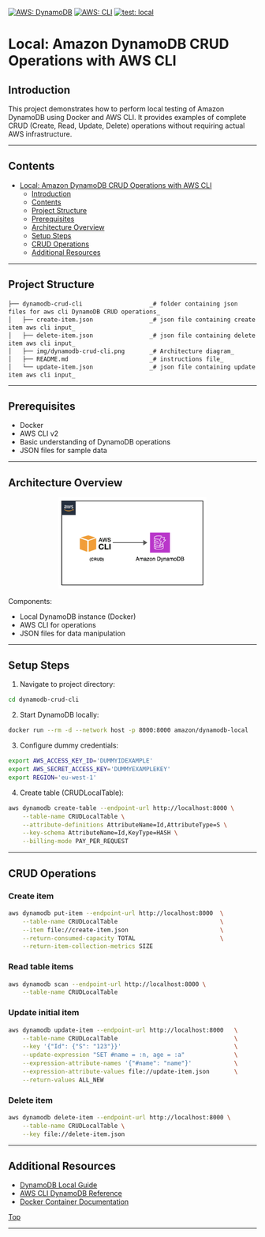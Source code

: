 [![AWS: DynamoDB](https://img.shields.io/badge/AWS-DynamoDB-blueviolet)](https://img.shields.io/badge/AWS-DynamoDB-blueviolet)
[![AWS: CLI](https://img.shields.io/badge/AWS-CLI-yellow)](https://img.shields.io/badge/AWS-CLI-yellow)
[![test: local](https://img.shields.io/badge/Test-Local-red)](https://img.shields.io/badge/Test-Local-red)

# Local: Amazon DynamoDB CRUD Operations with AWS CLI

## Introduction
This project demonstrates how to perform local testing of Amazon DynamoDB using Docker and AWS CLI. It provides examples of complete CRUD (Create, Read, Update, Delete) operations without requiring actual AWS infrastructure.

---

## Contents
- [Local: Amazon DynamoDB CRUD Operations with AWS CLI](#local-amazon-dynamodb-crud-operations-with-aws-cli)
  - [Introduction](#introduction)
  - [Contents](#contents)
  - [Project Structure](#project-structure)
  - [Prerequisites](#prerequisites)
  - [Architecture Overview](#architecture-overview)
  - [Setup Steps](#setup-steps)
  - [CRUD Operations](#crud-operations)
  - [Additional Resources](#additional-resources)

---

## Project Structure
```
├── dynamodb-crud-cli                   _# folder containing json files for aws cli DynamoDB CRUD operations_
│   ├── create-item.json                _# json file containing create item aws cli input_
│   ├── delete-item.json                _# json file containing delete item aws cli input_
│   ├── img/dynamodb-crud-cli.png       _# Architecture diagram_
│   ├── README.md                       _# instructions file_
│   └── update-item.json                _# json file containing update item aws cli input_
```

---

## Prerequisites
- Docker
- AWS CLI v2
- Basic understanding of DynamoDB operations
- JSON files for sample data

---

## Architecture Overview
<p align="center">
  <img src="img/dynamodb-crud-cli.png" alt="DynamoDB - CRUD + aws cli" width="300"/>
</p>

Components:
- Local DynamoDB instance (Docker)
- AWS CLI for operations
- JSON files for data manipulation

---

## Setup Steps

1. Navigate to project directory:
```sh
cd dynamodb-crud-cli
```

2. Start DynamoDB locally:
```sh
docker run --rm -d --network host -p 8000:8000 amazon/dynamodb-local
```

3. Configure dummy credentials:
```sh
export AWS_ACCESS_KEY_ID='DUMMYIDEXAMPLE'
export AWS_SECRET_ACCESS_KEY='DUMMYEXAMPLEKEY'
export REGION='eu-west-1'
```

4. Create table (CRUDLocalTable):
```sh
aws dynamodb create-table --endpoint-url http://localhost:8000 \
    --table-name CRUDLocalTable \
    --attribute-definitions AttributeName=Id,AttributeType=S \
    --key-schema AttributeName=Id,KeyType=HASH \
    --billing-mode PAY_PER_REQUEST
```

---

## CRUD Operations

### Create item
```sh
aws dynamodb put-item --endpoint-url http://localhost:8000  \
    --table-name CRUDLocalTable                             \
    --item file://create-item.json                          \
    --return-consumed-capacity TOTAL                        \
    --return-item-collection-metrics SIZE
```

### Read table items
```sh
aws dynamodb scan --endpoint-url http://localhost:8000 \
    --table-name CRUDLocalTable
```

### Update initial item
```sh
aws dynamodb update-item --endpoint-url http://localhost:8000   \
    --table-name CRUDLocalTable                                 \
    --key '{"Id": {"S": "123"}}'                                \
    --update-expression "SET #name = :n, age = :a"              \
    --expression-attribute-names '{"#name": "name"}'            \
    --expression-attribute-values file://update-item.json       \
    --return-values ALL_NEW
```

### Delete item
```sh
aws dynamodb delete-item --endpoint-url http://localhost:8000 \
    --table-name CRUDLocalTable \
    --key file://delete-item.json
```


---

## Additional Resources
- [DynamoDB Local Guide](https://docs.aws.amazon.com/amazondynamodb/latest/developerguide/DynamoDBLocal.html)
- [AWS CLI DynamoDB Reference](https://awscli.amazonaws.com/v2/documentation/api/latest/reference/dynamodb/index.html)
- [Docker Container Documentation](https://docs.docker.com/reference/cli/docker/container/run/)

[Top](#contents)

---

